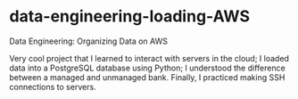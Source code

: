 # data-engineering-loading-AWS
Data Engineering: Organizing Data on AWS

Very cool project that I learned to interact with servers in the cloud;
I loaded data into a PostgreSQL database using Python;
I understood the difference between a managed and unmanaged bank. 
Finally, I practiced making SSH connections to servers.
